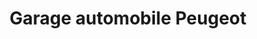 ---
title: "Garage automobile Peugeot"
url: /lencloitre/garage-automobile-peugeot/
shop: Autowerkstatt
---